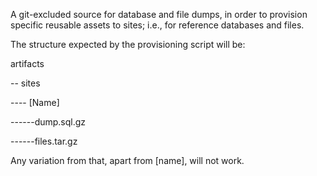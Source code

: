 A git-excluded source for database and file dumps, in order to provision specific
reusable assets to sites; i.e., for reference databases and files.

The structure expected by the provisioning script will be:

artifacts

 -- sites

 ---- [Name]

 ------dump.sql.gz

 ------files.tar.gz

 Any variation from that, apart from [name], will not work.